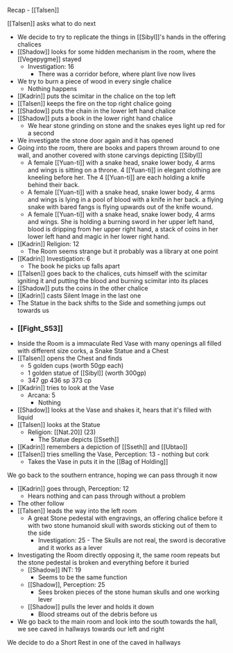 Recap - [[Talsen]]

[[Talsen]] asks what to do next
- We decide to try to replicate the things in [[Sibyl]]'s hands in the offering chalices
- [[Shadow]] looks for some hidden mechanism in the room, where the [[Vegepygme]] stayed
	- Investigation: 16
		- There was a corridor before, where plant live now lives
- We try to burn a piece of wood in every single chalice
	- Nothing happens
- [[Kadrin]] puts the scimitar in the chalice on the top left
- [[Talsen]] keeps the fire on the top right chalice going
- [[Shadow]] puts the chain in the lower left hand chalice
- [[Shadow]] puts a book in the lower right hand chalice
	- We hear stone grinding on stone and the snakes eyes light up red for a second
- We investigate the stone door again and it has opened
- Going into the room, there are books and papers thrown around to one wall, and another covered with stone carvings depicting [[Sibyl]]
	- A female [[Yuan-ti]] with a snake head, snake lower body, 4 arms and wings is sitting on a throne. 4 [[Yuan-ti]] in elegant clothing are kneeling before her. The 4 [[Yuan-ti]] are each holding a knife behind their back.
	- A female [[Yuan-ti]] with a snake head, snake lower body, 4 arms and wings is lying in a pool of blood with a knife in her back. a flying snake with bared fangs is flying upwards out of the knife wound.
	- A female [[Yuan-ti]] with a snake head, snake lower body, 4 arms and wings. She is holding a burning sword in her upper left hand, blood is dripping from her upper right hand, a stack of coins in her lower left hand and magic in her lower right hand.
- [[Kadrin]] Religion: 12
	- The Room seems strange but it probably was a library at one point
- [[Kadrin]] Investigation: 6
	- The book he picks up falls apart
- [[Talsen]] goes back to the chalices, cuts himself with the scimitar igniting it and putting the blood and burning scimitar into its places
- [[Shadow]] puts the coins in the other chalice
- [[Kadrin]] casts Silent Image in the last one
- The Statue in the back shifts to the Side and something jumps out towards us
- ### [[Fight_S53]]
- Inside the Room is a immaculate Red Vase with many openings all filled with different size corks, a Snake Statue and a Chest
- [[Talsen]] opens the Chest and finds
	- 5 golden cups (worth 50gp each)
	- 1 golden statue of [[Sibyl]] (worth 300gp)
	- 347 gp 436 sp 373 cp
- [[Kadrin]] tries to look at the Vase
	- Arcana: 5
		- Nothing
- [[Shadow]] looks at the Vase and shakes it, hears that it's filled with liquid
- [[Talsen]] looks at the Statue
	- Religion: [[Nat.20]] (23)
		- The Statue depicts [[Sseth]]
- [[Kadrin]] remembers a depiction of [[Sseth]] and [[Ubtao]]
- [[Talsen]] tries smelling the Vase, Perception: 13 - nothing but cork
	- Takes the Vase in puts it in the [[Bag of Holding]]

We go back to the southern entrance, hoping we can pass through it now
- [[Kadrin]] goes through, Perception: 12
	- Hears nothing and can pass through without a problem
- The other follow
- [[Talsen]] leads the way into the left room
	- A great Stone pedestal with engravings, an offering chalice before it with two stone humanoid skull with swords sticking out of them to the side
		- Investigation: 25 - The Skulls are not real, the sword is decorative and it works as a lever
- Investigating the Room directly opposing it, the same room repeats but the stone pedestal is broken and everything before it buried
	- [[Shadow]] INT: 19
		- Seems to be the same function
	- [[Shadow]], Perception: 25
		- Sees broken pieces of the stone human skulls and one working lever
	- [[Shadow]] pulls the lever and holds it down
		- Blood streams out of the debris before us
- We go back to the main room and look into the south towards the hall, we see caved in hallways towards our left and right

We decide to do a Short Rest in one of the caved in hallways